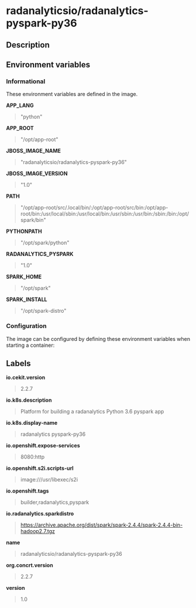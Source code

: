 # radanalyticsio/radanalytics-pyspark-py36

## Description




## Environment variables

### Informational

These environment variables are defined in the image.

__APP_LANG__
>"python"

__APP_ROOT__
>"/opt/app-root"

__JBOSS_IMAGE_NAME__
>"radanalyticsio/radanalytics-pyspark-py36"

__JBOSS_IMAGE_VERSION__
>"1.0"

__PATH__
>"/opt/app-root/src/.local/bin/:/opt/app-root/src/bin:/opt/app-root/bin:/usr/local/sbin:/usr/local/bin:/usr/sbin:/usr/bin:/sbin:/bin:/opt/spark/bin"

__PYTHONPATH__
>"/opt/spark/python"

__RADANALYTICS_PYSPARK__
>"1.0"

__SPARK_HOME__
>"/opt/spark"

__SPARK_INSTALL__
>"/opt/spark-distro"


### Configuration

The image can be configured by defining these environment variables
when starting a container:



## Labels

__io.cekit.version__
> 2.2.7

__io.k8s.description__
> Platform for building a radanalytics Python 3.6 pyspark app

__io.k8s.display-name__
> radanalytics pyspark-py36

__io.openshift.expose-services__
> 8080:http

__io.openshift.s2i.scripts-url__
> image:///usr/libexec/s2i

__io.openshift.tags__
> builder,radanalytics,pyspark

__io.radanalytics.sparkdistro__
> https://archive.apache.org/dist/spark/spark-2.4.4/spark-2.4.4-bin-hadoop2.7.tgz

__name__
> radanalyticsio/radanalytics-pyspark-py36

__org.concrt.version__
> 2.2.7

__version__
> 1.0


